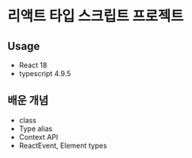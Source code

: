 # 리액트 타입 스크립트 프로젝트

## Usage
- React 18
- typescript 4.9.5

## 배운 개념
- class
- Type alias
- Context API
- ReactEvent, Element types